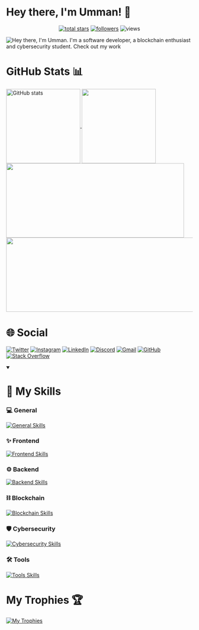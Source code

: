 # Hey there, I'm Umman! 👋

<p align="center">
  <a href="https://github.com/UMMAN2005?tab=repositories&sort=stargazers">
    <img alt="total stars" title="Total stars on GitHub" src="https://custom-icon-badges.demolab.com/github/stars/UMMAN2005?color=55960c&style=for-the-badge&labelColor=488207&logo=star"/></a>
  <a href="https://github.com/UMMAN2005?tab=followers">
    <img alt="followers" title="Follow me on Github" src="https://custom-icon-badges.demolab.com/github/followers/UMMAN2005?color=236ad3&labelColor=1155ba&style=for-the-badge&logo=person-add&label=Followers&logoColor=white"/></a>
  <a href="https://github.com/UMMAN2005/Simple-View-Counter" style="text-decoration:none;">
    <img alt="views" title="GitHub profile views" src="https://komarev.com/ghpvc/?username=UMMAN2005&label=VISITORS&style=for-the-badge"/></a>
</p>

![Hey there, I'm Umman. I'm a software developer, a blockchain enthusiast and cybersecurity student. Check out my work](https://github.com/UMMAN2005/CLOUD/blob/main/GitHub.gif)

# GitHub Stats 📊

<a href="https://github.com/anuraghazra/github-readme-stats">
  <img height=200 align="center" src="https://github-readme-stats.vercel.app/api?username=UMMAN2005&show_icons=true&theme=tokyonight" alt="GitHub stats" />
</a>
<a href="https://github.com/anuraghazra/github-readme-stats">
  <img height=200 align="center" src="https://github-readme-stats.vercel.app/api/top-langs/?username=UMMAN2005&layout=compact&theme=tokyonight&langs_count=8&card_width=500" />
</a>
<a href="https://git.io/streak-stats">
  <img height=200 width="480" align="center" src="https://streak-stats.demolab.com/?user=UMMAN2005&theme=tokyonight" />
</a>
<a href="https://github.com/anuraghazra/github-readme-stats">
  <img height=200 width="520" align="center" src="https://github-readme-stats.vercel.app/api/wakatime?username=UMMAN2005&layout=compact&theme=tokyonight" />
</a>

# 🌐 Social

[![Twitter](https://skillicons.dev/icons?i=twitter)](https://twitter.com/UmmanBHOS)
[![Instagram](https://skillicons.dev/icons?i=instagram)](https://www.instagram.com/ummanmmmdv/)
[![LinkedIn](https://skillicons.dev/icons?i=linkedin)](https://www.linkedin.com/in/umman-mammadov-947436277/)
[![Discord](https://skillicons.dev/icons?i=discord)](https://discordapp.com/users/1172790469281972274)
[![Gmail](https://skillicons.dev/icons?i=gmail)](https://mail.google.com/mail/u/?authuser=ummanmemmedov2005@gmail.com)
[![GitHub](https://skillicons.dev/icons?i=github)](https://github.com/UMMAN2005)
[![Stack Overflow](https://skillicons.dev/icons?i=stackoverflow)](https://stackoverflow.com/users/23028334/umman-mammadov)

<details open> 
  <summary><h1>🎯 My Skills</h1></summary>

### 💻 General
[![General Skills](https://skillicons.dev/icons?i=c,cpp,cs,go,rust,py,dart,gtk,md,regex)](https://skillicons.dev)

### ✨ Frontend
[![Frontend Skills](https://skillicons.dev/icons?i=html,css,js,bootstrap,jquery,flutter)](https://skillicons.dev)

### ⚙️ Backend
[![Backend Skills](https://skillicons.dev/icons?i=docker,kubernetes,dotnet,npm,yarn,nodejs,express,postgres,firebase)](https://skillicons.dev)

### ⛓️ Blockchain
[![Blockchain Skills](https://skillicons.dev/icons?i=solidity,ipfs)](https://skillicons.dev)

### 🛡️ Cybersecurity
[![Cybersecurity Skills](https://skillicons.dev/icons?i=windows,linux,redhat,debian,ubuntu,kali,bash,powershell)](https://skillicons.dev)

### 🛠️ Tools
[![Tools Skills](https://skillicons.dev/icons?i=git,postman,clion,pycharm,notion,obsidian,sublime,vim,visualstudio,vscode)](https://skillicons.dev)
</details>

# My Trophies 🏆

[![My Trophies](https://github-profile-trophy.vercel.app/?username=UMMAN2005&theme=tokyonight&row=2&column=5&margin-w=15&margin-h=15)](https://github.com/ryo-ma/github-profile-trophy)

